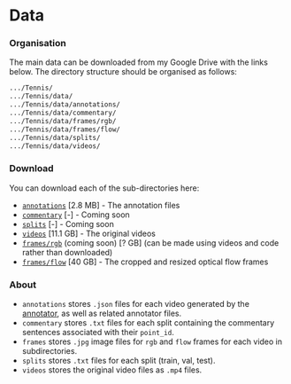 # Data
### Organisation
The main data can be downloaded from my Google Drive with the links below.
The directory structure should be organised as follows:
```bash
.../Tennis/
.../Tennis/data/
.../Tennis/data/annotations/
.../Tennis/data/commentary/
.../Tennis/data/frames/rgb/
.../Tennis/data/frames/flow/
.../Tennis/data/splits/
.../Tennis/data/videos/
```

### Download
You can download each of the sub-directories here:
- [``annotations``](http://hf.id.au/data/Tennis/annotations.tar.gz) \[2.8 MB\] - The annotation files
- [``commentary``]() \[-\] - Coming soon
- [``splits``]() \[-\] - Coming soon
- [``videos``](https://drive.google.com/open?id=1O55GYUC93vIerrRQDxfI_e6ECoAVy03j) \[11.1 GB\] - The original videos
- [``frames/rgb``]() (coming soon) \[? GB\] (can be made using videos and code rather than downloaded)
- [``frames/flow``](https://drive.google.com/open?id=1d587RcqnGSk4A5Tze7UpWMGgjHCvD5nx) \[40 GB\] - The cropped and resized optical flow frames

### About
- `annotations` stores `.json` files for each video generated by the
[annotator](../annotator/), as well as related annotator files.
- `commentary` stores `.txt` files for each split containing the
commentary sentences associated with their `point_id`.
- `frames` stores `.jpg` image files for `rgb` and `flow` frames for
each video in subdirectories.
- `splits` stores `.txt` files for each split (train, val, test).
- `videos` stores the original video files as `.mp4` files.

